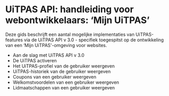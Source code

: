 ---
---

# UiTPAS API: handleiding voor webontwikkelaars: ‘Mijn UiTPAS’

Deze gids beschrijft een aantal mogelijke implementaties van UiTPAS-features via de UiTPAS API v 3.0 - specifiek toegespitst op de ontwikkeling van een ‘Mijn UiTPAS'-omgeving voor websites.

* Aan de slag met UiTPAS API v 3.0
* De UiTPAS activeren
* Het UiTPAS-profiel van de gebruiker weergeven
* UiTPAS-historiek van de gebruiker weergeven
* Coupons van een gebruiker weergeven
* Welkomstvoordelen van een gebruiker weergeven
* Lidmaatschappen van een gebruiker weergeven
